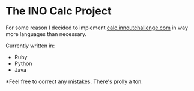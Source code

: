 The INO Calc Project
================================

For some reason I decided to implement [calc.innoutchallenge.com](http://calc.innoutchallenge.com) in way more languages than necessary.

Currently written in:

* Ruby
* Python
* Java

*Feel free to correct any mistakes. There's prolly a ton.